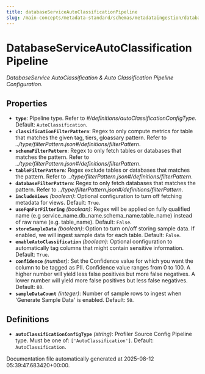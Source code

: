 ```yaml
---
title: databaseServiceAutoClassificationPipeline
slug: /main-concepts/metadata-standard/schemas/metadataingestion/databaseserviceautoclassificationpipeline
---
```


# DatabaseServiceAutoClassificationPipeline

*DatabaseService AutoClassification & Auto Classification Pipeline Configuration.*

## Properties

- **`type`**: Pipeline type. Refer to *#/definitions/autoClassificationConfigType*. Default: `AutoClassification`.
- **`classificationFilterPattern`**: Regex to only compute metrics for table that matches the given tag, tiers, gloassary pattern. Refer to *../type/filterPattern.json#/definitions/filterPattern*.
- **`schemaFilterPattern`**: Regex to only fetch tables or databases that matches the pattern. Refer to *../type/filterPattern.json#/definitions/filterPattern*.
- **`tableFilterPattern`**: Regex exclude tables or databases that matches the pattern. Refer to *../type/filterPattern.json#/definitions/filterPattern*.
- **`databaseFilterPattern`**: Regex to only fetch databases that matches the pattern. Refer to *../type/filterPattern.json#/definitions/filterPattern*.
- **`includeViews`** *(boolean)*: Optional configuration to turn off fetching metadata for views. Default: `True`.
- **`useFqnForFiltering`** *(boolean)*: Regex will be applied on fully qualified name (e.g service_name.db_name.schema_name.table_name) instead of raw name (e.g. table_name). Default: `False`.
- **`storeSampleData`** *(boolean)*: Option to turn on/off storing sample data. If enabled, we will ingest sample data for each table. Default: `False`.
- **`enableAutoClassification`** *(boolean)*: Optional configuration to automatically tag columns that might contain sensitive information. Default: `True`.
- **`confidence`** *(number)*: Set the Confidence value for which you want the column to be tagged as PII. Confidence value ranges from 0 to 100. A higher number will yield less false positives but more false negatives. A lower number will yield more false positives but less false negatives. Default: `80`.
- **`sampleDataCount`** *(integer)*: Number of sample rows to ingest when 'Generate Sample Data' is enabled. Default: `50`.
## Definitions

- **`autoClassificationConfigType`** *(string)*: Profiler Source Config Pipeline type. Must be one of: `['AutoClassification']`. Default: `AutoClassification`.


Documentation file automatically generated at 2025-08-12 05:39:47.683420+00:00.
